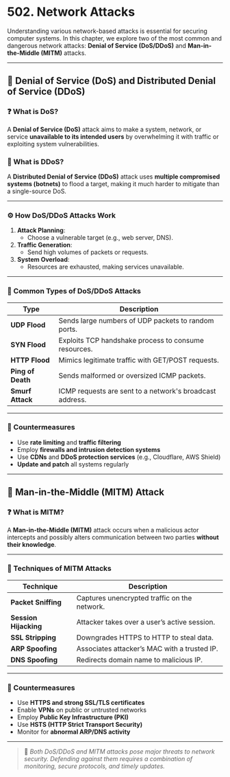 
# 502. Network Attacks

Understanding various network-based attacks is essential for securing computer systems. In this chapter, we explore two of the most common and dangerous network attacks: **Denial of Service (DoS/DDoS)** and **Man-in-the-Middle (MITM)** attacks.

---

## 🚫 Denial of Service (DoS) and Distributed Denial of Service (DDoS)

### ❓ What is DoS?

A **Denial of Service (DoS)** attack aims to make a system, network, or service **unavailable to its intended users** by overwhelming it with traffic or exploiting system vulnerabilities.

### 🔄 What is DDoS?

A **Distributed Denial of Service (DDoS)** attack uses **multiple compromised systems (botnets)** to flood a target, making it much harder to mitigate than a single-source DoS.

---

### ⚙️ How DoS/DDoS Attacks Work

1. **Attack Planning**:
   - Choose a vulnerable target (e.g., web server, DNS).
2. **Traffic Generation**:
   - Send high volumes of packets or requests.
3. **System Overload**:
   - Resources are exhausted, making services unavailable.

---

### 🚀 Common Types of DoS/DDoS Attacks

| Type                 | Description |
|----------------------|-------------|
| **UDP Flood**        | Sends large numbers of UDP packets to random ports. |
| **SYN Flood**        | Exploits TCP handshake process to consume resources. |
| **HTTP Flood**       | Mimics legitimate traffic with GET/POST requests. |
| **Ping of Death**    | Sends malformed or oversized ICMP packets. |
| **Smurf Attack**     | ICMP requests are sent to a network's broadcast address. |

---

### 🔐 Countermeasures

- Use **rate limiting** and **traffic filtering**
- Employ **firewalls and intrusion detection systems**
- Use **CDNs** and **DDoS protection services** (e.g., Cloudflare, AWS Shield)
- **Update and patch** all systems regularly

---

## 👥 Man-in-the-Middle (MITM) Attack

### ❓ What is MITM?

A **Man-in-the-Middle (MITM)** attack occurs when a malicious actor intercepts and possibly alters communication between two parties **without their knowledge**.

---

### 🧰 Techniques of MITM Attacks

| Technique            | Description |
|----------------------|-------------|
| **Packet Sniffing**  | Captures unencrypted traffic on the network. |
| **Session Hijacking**| Attacker takes over a user’s active session. |
| **SSL Stripping**    | Downgrades HTTPS to HTTP to steal data. |
| **ARP Spoofing**     | Associates attacker’s MAC with a trusted IP. |
| **DNS Spoofing**     | Redirects domain name to malicious IP. |

---

### 🧱 Countermeasures

- Use **HTTPS and strong SSL/TLS certificates**
- Enable **VPNs** on public or untrusted networks
- Employ **Public Key Infrastructure (PKI)**
- Use **HSTS (HTTP Strict Transport Security)**
- Monitor for **abnormal ARP/DNS activity**

---

> 📘 *Both DoS/DDoS and MITM attacks pose major threats to network security. Defending against them requires a combination of monitoring, secure protocols, and timely updates.*
